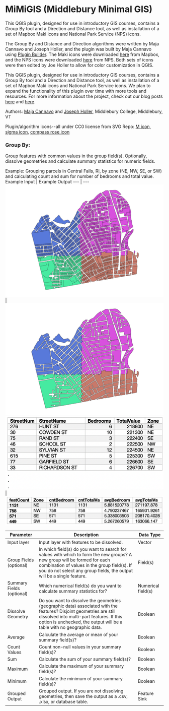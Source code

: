 # MiMiGIS (Middlebury Minimal GIS)
 This QGIS plugin, designed for use in introductory GIS courses, contains a Group By tool and a Direction and Distance tool, as well as installation of a set of Mapbox Maki icons and National Park Service (NPS) icons.

 The Group By and Distance and Direction algorithms were written by Maja Cannavo and Joseph Holler, and the plugin was built by Maja Cannavo using [Plugin Builder](https://github.com/g-sherman/Qgis-Plugin-Builder).
 The Maki icons were downloaded [here](https://labs.mapbox.com/maki-icons/) from Mapbox, and the NPS icons were downloaded [here](https://www.nps.gov/carto/app/#!/maps/symbols) from NPS. Both sets of icons were then edited by Joe Holler to allow for color customization in QGIS.

This QGIS plugin, designed for use in introductory GIS courses, contains a Group By tool and a Direction and Distance tool, as well as installation of a set of Mapbox Maki icons and National Park Service icons. We plan to expand the functionality of this plugin over time with more tools and resources. For more information about the project, check out our blog posts [here](https://majacannavo.github.io/jterm21main) and [here](https://www.josephholler.com/a-minimal-gis-plugin-for-qgis/).

Authors: [Maja Cannavo](mailto:mcannavo@middlebury.edu) and [Joseph Holler](mailto:josephh@middlebury.edu), Middlebury College, Middlebury, VT

Plugin/algorithm icons--all under CC0 license from SVG Repo:
[M icon](https://www.svgrepo.com/svg/5274/medium-size), [sigma icon](https://www.svgrepo.com/svg/175093/sigma-maths), [compass rose icon](https://www.svgrepo.com/svg/253234/wind-rose-compass)

### Group By: 
Group features with common values in the group field(s). Optionally, dissolve geometries and calculate summary statistics for numeric fields.

Example: Grouping parcels in Central Falls, RI, by zone (NE, NW, SE, or SW) and calculating count and sum for number of bedrooms and total value.
Example Input | Example Output
--- | ---
![](images/parcels_notdissolved_jpg.jpg) | ![](images/parcels_dissolved.jpg)
![](tables/before_table.png) | ![](tables/after_table.png)


Parameter | Description | Data Type
--- | --- | --- |
Input layer | Input layer with features to be dissolved. | Vector
Group Fields (optional) | In which field(s) do you want to search for values with which to form the new groups? A new group will be formed for each combination of values in the group field(s). If you do not select any group fields, the output will be a single feature. | Field(s)
Summary Fields (optional) | Which numerical field(s) do you want to calculate summary statistics for? | Numerical field(s)
Dissolve Geometry | Do you want to dissolve the geometries (geographic data) associated with the features? Disjoint geometries are still dissolved into multi-part features. If this option is unchecked, the output will be a table with no geographic data. | Boolean
Average | Calculate the average or mean of your summary field(s)? | Boolean
Count Values | Count non-null values in your summary field(s)? | Boolean
Sum | Calculate the sum of your summary field(s)? | Boolean
Maximum | Calculate the maximum of your summary field(s)? | Boolean
Minimum | Calculate the minimum of your summary field(s)? | Boolean
Grouped Output | Grouped output. If you are not dissolving geometries, then save the output as a .csv, .xlsx, or database table. | Feature Sink




